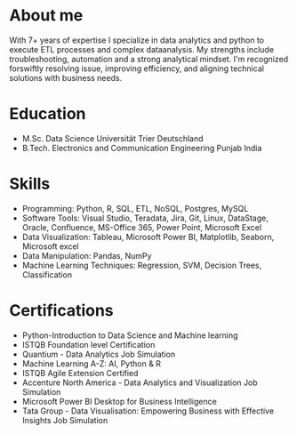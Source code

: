 # About me
With 7+ years of expertise I specialize in data analytics and python to execute ETL processes and complex dataanalysis. My strengths include troubleshooting, automation and a strong analytical mindset. I'm recognized forswiftly resolving issue, improving efficiency, and aligning technical solutions with business needs.
# Education
- M.Sc. Data Science Universität Trier Deutschland
- B.Tech. Electronics and Communication Engineering Punjab India
# Skills
- Programming: Python, R, SQL, ETL, NoSQL, Postgres, MySQL
- Software Tools: Visual Studio, Teradata, Jira, Git, Linux, DataStage, Oracle, Confluence, MS-Office 365, Power Point, Microsoft Excel
- Data Visualization: Tableau, Microsoft Power BI, Matplotlib, Seaborn, Microsoft excel
- Data Manipulation: Pandas, NumPy
- Machine Learning Techniques: Regression, SVM, Decision Trees, Classification
# Certifications
- Python-Introduction to Data Science and Machine learning
- ISTQB Foundation level Certification
- Quantium - Data Analytics Job Simulation
- Machine Learning A-Z: AI, Python & R 
- ISTQB Agile Extension Certified 
- Accenture North America - Data Analytics and Visualization Job Simulation
- Microsoft Power BI Desktop for Business Intelligence
- Tata Group - Data Visualisation: Empowering Business with Effective Insights Job Simulation
